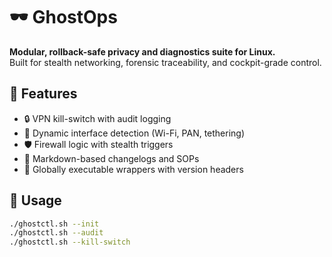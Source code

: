 # 🕶️ GhostOps

**Modular, rollback-safe privacy and diagnostics suite for Linux.**  
Built for stealth networking, forensic traceability, and cockpit-grade control.

## 🔧 Features

- 🔒 VPN kill-switch with audit logging
- 🧠 Dynamic interface detection (Wi-Fi, PAN, tethering)
- 🛡️ Firewall logic with stealth triggers
- 📜 Markdown-based changelogs and SOPs
- 🧩 Globally executable wrappers with version headers

## 🚀 Usage

```bash
./ghostctl.sh --init
./ghostctl.sh --audit
./ghostctl.sh --kill-switch
